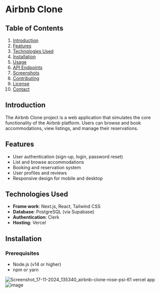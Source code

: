 # Airbnb Clone

## Table of Contents
1. [Introduction](#introduction)
2. [Features](#features)
3. [Technologies Used](#technologies-used)
4. [Installation](#installation)
5. [Usage](#usage)
6. [API Endpoints](#api-endpoints)
7. [Screenshots](#screenshots)
8. [Contributing](#contributing)
9. [License](#license)
10. [Contact](#contact)

## Introduction
The Airbnb Clone project is a web application that simulates the core functionality of the Airbnb platform. Users can browse and book accommodations, view listings, and manage their reservations.

## Features
- User authentication (sign-up, login, password reset)
- List and browse accommodations
- Booking and reservation system
- User profiles and reviews
- Responsive design for mobile and desktop

## Technologies Used
- **Frame work**: Next.js, React, Tailwind CSS
- **Database**: PostgreSQL (via Supabase)
- **Authentication**: Clerk
- **Hosting**: Vercel

## Installation
### Prerequisites
- Node.js (v14 or higher)
- npm or yarn

![Screenshot_17-11-2024_135340_airbnb-clone-rose-psi-61 vercel app](https://github.com/user-attachments/assets/84d6d0c6-fb85-402b-ad48-8b44ad3a49dc)![image](https://github.com/user-attachments/assets/0b8debb8-cf92-425d-8295-536f4665f932)


